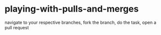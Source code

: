 # playing-with-pulls-and-merges
navigate to your respective branches, fork the branch, do the task, open a pull request
